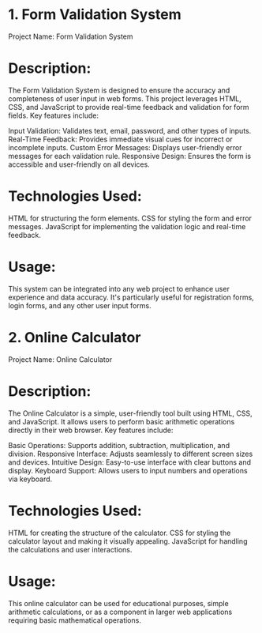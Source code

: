 # 1. Form Validation System
Project Name: Form Validation System

# Description:
The Form Validation System is designed to ensure the accuracy and completeness of user input in web forms. This project leverages HTML, CSS, and JavaScript to provide real-time feedback and validation for form fields. Key features include:

Input Validation: Validates text, email, password, and other types of inputs.
Real-Time Feedback: Provides immediate visual cues for incorrect or incomplete inputs.
Custom Error Messages: Displays user-friendly error messages for each validation rule.
Responsive Design: Ensures the form is accessible and user-friendly on all devices.

# Technologies Used:
HTML for structuring the form elements.
CSS for styling the form and error messages.
JavaScript for implementing the validation logic and real-time feedback.
# Usage:
This system can be integrated into any web project to enhance user experience and data accuracy. It's particularly useful for registration forms, login forms, and any other user input forms.

# 2. Online Calculator
Project Name: Online Calculator

# Description:
The Online Calculator is a simple, user-friendly tool built using HTML, CSS, and JavaScript. It allows users to perform basic arithmetic operations directly in their web browser. Key features include:

Basic Operations: Supports addition, subtraction, multiplication, and division.
Responsive Interface: Adjusts seamlessly to different screen sizes and devices.
Intuitive Design: Easy-to-use interface with clear buttons and display.
Keyboard Support: Allows users to input numbers and operations via keyboard.

# Technologies Used:
HTML for creating the structure of the calculator.
CSS for styling the calculator layout and making it visually appealing.
JavaScript for handling the calculations and user interactions.
# Usage:
This online calculator can be used for educational purposes, simple arithmetic calculations, or as a component in larger web applications requiring basic mathematical operations.





